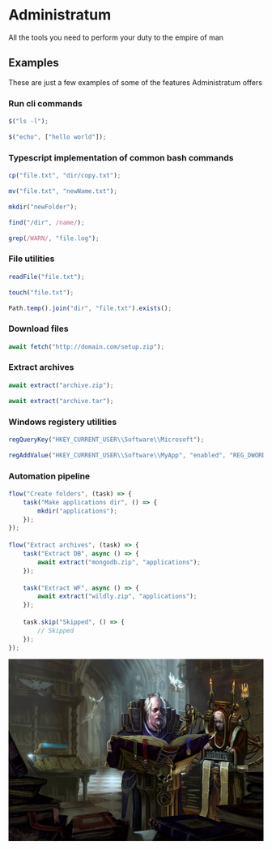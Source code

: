 # Administratum

All the tools you need to perform your duty to the empire of man

## Examples

These are just a few examples of some of the features Administratum offers

### Run cli commands

```js
$("ls -l");
```

```js
$("echo", ["hello world"]);
```

### Typescript implementation of common bash commands

```js
cp("file.txt", "dir/copy.txt");
```

```js
mv("file.txt", "newName.txt");
```

```js
mkdir("newFolder");
```

```js
find("/dir", /name/);
```

```js
grep(/WARN/, "file.log");
```

### File utilities

```js
readFile("file.txt");
```

```js
touch("file.txt");
```

```js
Path.temp().join("dir", "file.txt").exists();
```

### Download files

```js
await fetch("http://domain.com/setup.zip");
```

### Extract archives

```js
await extract("archive.zip");
```

```js
await extract("archive.tar");
```

### Windows registery utilities

```js
regQueryKey("HKEY_CURRENT_USER\\Software\\Microsoft");
```

```js
regAddValue("HKEY_CURRENT_USER\\Software\\MyApp", "enabled", "REG_DWORD", 1);
```

### Automation pipeline

```js
flow("Create folders", (task) => {
    task("Make applications dir", () => {
        mkdir("applications");
    });
});

flow("Extract archives", (task) => {
    task("Extract DB", async () => {
        await extract("mongodb.zip", "applications");
    });

    task("Extract WF", async () => {
        await extract("wildly.zip", "applications");
    });

    task.skip("Skipped", () => {
        // Skipped
    });
});
```

![Adeptus administratum adept](./images/Imperio_adeptus_administratum_adepto.webp)
